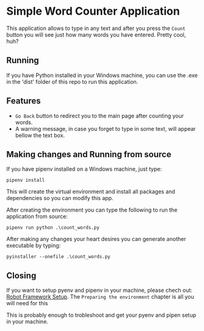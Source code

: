# Simple Word Counter Application
This application allows to type in any text and after you press the `Count` button you will see just how many words you have entered.
Pretty cool, huh?

## Running
If you have Python installed in your Windows machine, you can use the .exe in the 'dist' folder of this repo to run this application.

## Features
- `Go Back` button to redirect you to the main page after counting your words.
- A warning message, in case you forget to type in some text, will appear bellow the text box.

## Making changes and Running from source
If you have pipenv installed on a Windows machine, just type:
```
pipenv install 
```
This will create the virtual environment and install all packages and dependencies so you can modify this app.

After creating the environment you can type the following to run the application from source:
```
pipenv run python .\count_words.py
```

After making any changes your heart desires you can generate another executable by typing:
```
pyinstaller --onefile .\count_words.py
```

## Closing
If you want to setup pyenv and pipenv in your machine, please chech out: [Robot Framework Setup](https://bit.ly/RF-setup). The `Preparing the environment` chapter is all you will need for this

This is probably enough to trobleshoot and get your pyenv and pipen setup in your machine.
